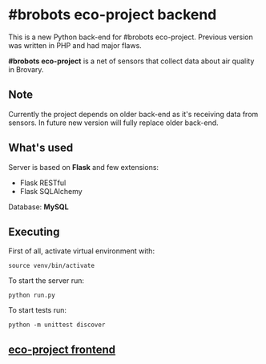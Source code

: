 # #brobots eco-project backend

This is a new Python back-end for #brobots eco-project. Previous version was written in PHP and had major flaws.

**#brobots eco-project** is a net of sensors that collect data about air quality in Brovary.

## Note

Currently the project depends on older back-end as it's receiving data from sensors. In future new version will fully replace older back-end.

## What's used

Server is based on **Flask** and few extensions:

- Flask RESTful
- Flask SQLAlchemy

Database: **MySQL**

## Executing

First of all, activate virtual environment with:

`source venv/bin/activate`

To start the server run:

`python run.py`

To start tests run:

`python -m unittest discover`

## [eco-project frontend](https://github.com/andrew4ever/ecobrobotsfrontend)
